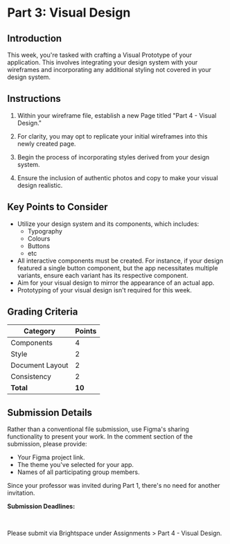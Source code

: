 # Part 3: Visual Design

## Introduction

This week, you're tasked with crafting a Visual Prototype of your application. This involves integrating your design system with your wireframes and incorporating any additional styling not covered in your design system.

## Instructions

1. Within your wireframe file, establish a new Page titled "Part 4 - Visual Design."

2. For clarity, you may opt to replicate your initial wireframes into this newly created page.

3. Begin the process of incorporating styles derived from your design system.

4. Ensure the inclusion of authentic photos and copy to make your visual design realistic.

## Key Points to Consider

- Utilize your design system and its components, which includes:
  - Typography
  - Colours
  - Buttons
  - etc
- All interactive components must be created. For instance, if your design featured a single button component, but the app necessitates multiple variants, ensure each variant has its respective component.
- Aim for your visual design to mirror the appearance of an actual app.
- Prototyping of your visual design isn't required for this week.

## Grading Criteria

| Category        | Points |
| --------------- | ------ |
| Components      | 4      |
| Style           | 2      |
| Document Layout | 2      |
| Consistency     | 2      |
| **Total**       | **10** |

## Submission Details

Rather than a conventional file submission, use Figma's sharing functionality to present your work. In the comment section of the submission, please provide:

- Your Figma project link.
- The theme you've selected for your app.
- Names of all participating group members.

Since your professor was invited during Part 1, there's no need for another invitation.

**Submission Deadlines:**

<Badge text="Section 300: Tuesday, December 5th @3:00pm" /><br>
<Badge type="error" text="Section 310: Monday, December 4th @4:00pm" />

Please submit via Brightspace under Assignments > Part 4 - Visual Design.
